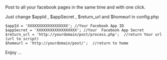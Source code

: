 Post to all your facebook pages in the same time and with one click.

Just change $appId , $appSecret , $return_url and $homeurl in config.php

```
$appId = 'XXXXXXXXXXXXXXXXXX'; //Your Facebook App ID
$appSecret = 'XXXXXXXXXXXXXXXXXX'; //Your  Facebook App Secret
$return_url = 'http://yourdomain/post/process.php';  //return Your url (url to script)
$homeurl = 'http://yourdomain/post/';  //return to home
```

Enjoy ...
